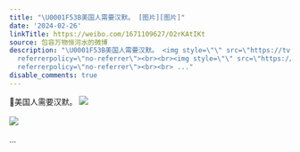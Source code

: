 ```yaml
---
title: "\U0001F53B美国人需要汉默。 [图片][图片]"
date: '2024-02-26'
linkTitle: https://weibo.com/1671109627/O2rKAtIKt
source: 包容万物恒河水的微博
description: "\U0001F53B美国人需要汉默。 <img style=\"\" src=\"https://tvax3.sinaimg.cn/large/639b1bfbly1hn7d1wdxhsj20u60gwq6m.jpg\"
  referrerpolicy=\"no-referrer\"><br><br><img style=\"\" src=\"https://tvax1.sinaimg.cn/large/639b1bfbly1hn7d4gep3hj20fn0m6ae4.jpg\"
  referrerpolicy=\"no-referrer\"><br><br> ..."
disable_comments: true
---
```

🔻美国人需要汉默。 <img style="" src="https://tvax3.sinaimg.cn/large/639b1bfbly1hn7d1wdxhsj20u60gwq6m.jpg" referrerpolicy="no-referrer"><br><br><img style="" src="https://tvax1.sinaimg.cn/large/639b1bfbly1hn7d4gep3hj20fn0m6ae4.jpg" referrerpolicy="no-referrer"><br><br> ...